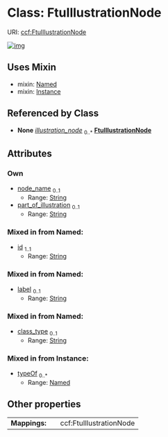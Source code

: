 
# Class: FtuIllustrationNode




URI: [ccf:FtuIllustrationNode](http://purl.org/ccf/FtuIllustrationNode)


[![img](https://yuml.me/diagram/nofunky;dir:TB/class/[Named],[Instance],[FtuIllustration]++-%20illustration_node%200..*>[FtuIllustrationNode&#124;node_name:string%20%3F;part_of_illustration:string%20%3F;id:string;label:string%20%3F;class_type:string%20%3F],[FtuIllustrationNode]uses%20-.->[Named],[FtuIllustrationNode]uses%20-.->[Instance],[FtuIllustration])](https://yuml.me/diagram/nofunky;dir:TB/class/[Named],[Instance],[FtuIllustration]++-%20illustration_node%200..*>[FtuIllustrationNode&#124;node_name:string%20%3F;part_of_illustration:string%20%3F;id:string;label:string%20%3F;class_type:string%20%3F],[FtuIllustrationNode]uses%20-.->[Named],[FtuIllustrationNode]uses%20-.->[Instance],[FtuIllustration])

## Uses Mixin

 *  mixin: [Named](Named.md)
 *  mixin: [Instance](Instance.md)

## Referenced by Class

 *  **None** *[illustration_node](illustration_node.md)*  <sub>0..\*</sub>  **[FtuIllustrationNode](FtuIllustrationNode.md)**

## Attributes


### Own

 * [node_name](node_name.md)  <sub>0..1</sub>
     * Range: [String](types/String.md)
 * [part_of_illustration](part_of_illustration.md)  <sub>0..1</sub>
     * Range: [String](types/String.md)

### Mixed in from Named:

 * [id](id.md)  <sub>1..1</sub>
     * Range: [String](types/String.md)

### Mixed in from Named:

 * [label](label.md)  <sub>0..1</sub>
     * Range: [String](types/String.md)

### Mixed in from Named:

 * [class_type](class_type.md)  <sub>0..1</sub>
     * Range: [String](types/String.md)

### Mixed in from Instance:

 * [typeOf](typeOf.md)  <sub>0..\*</sub>
     * Range: [Named](Named.md)

## Other properties

|  |  |  |
| --- | --- | --- |
| **Mappings:** | | ccf:FtuIllustrationNode |

